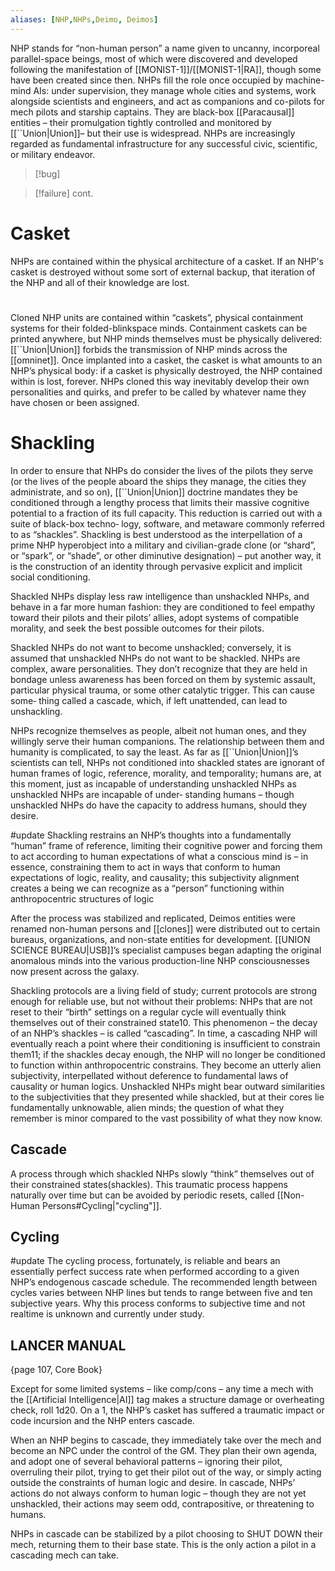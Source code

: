 ```yaml
---
aliases: [NHP,NHPs,Deimo, Deimos]
---
```


NHP stands for “non-human person” a name given to uncanny, incorporeal parallel-space beings, most of which were discovered and developed following the manifestation of [[MONIST-1]]/[[MONIST-1|RA]], though some have been created since then. NHPs fill the role once occupied by machine-mind AIs: under supervision, they manage whole cities and systems, work alongside scientists and engineers, and act as companions and co-pilots for mech pilots and starship captains. They are black-box [[Paracausal]] entities – their promulgation tightly controlled and monitored by [[``Union|Union]]– but their use is widespread. NHPs are increasingly regarded as fundamental infrastructure for any successful civic, scientific, or military endeavor.

>[!bug]

>[!failure]
>cont.

# Casket
NHPs are contained within the physical architecture of a casket. If an NHP's casket is destroyed without some sort of external backup, that iteration of the NHP and all of their knowledge are lost.

#
Cloned NHP units are contained within “caskets”, physical containment systems for their folded-blinkspace minds. Containment caskets can be printed anywhere, but NHP minds themselves must be physically delivered: [[``Union|Union]] forbids the transmission of NHP minds across the [[omninet]]. Once implanted into a casket, the casket is what amounts to an NHP’s physical body: if a casket is physically destroyed, the NHP contained within is lost, forever. NHPs cloned this way inevitably develop their own personalities and quirks, and prefer to be called by whatever name they have chosen or been assigned.

# Shackling

In order to ensure that NHPs do consider the lives of the pilots they serve (or the lives of the people aboard the ships they manage, the cities they administrate, and so on), [[``Union|Union]] doctrine mandates they be conditioned through a lengthy process that limits their massive cognitive potential to a fraction of its full capacity. This reduction is carried out with a suite of black-box techno‐ logy, software, and metaware commonly referred to as “shackles”. Shackling is best understood as the interpellation of a prime NHP hyperobject into a military and civilian-grade clone (or “shard”, or “spark”, or “shade”, or other diminutive designation) – put another way, it is the construction of an identity through pervasive explicit and implicit social conditioning.

Shackled NHPs display less raw intelligence than unshackled NHPs, and behave in a far more human fashion: they are conditioned to feel empathy toward their pilots and their pilots’ allies, adopt systems of compatible morality, and seek the best possible outcomes for their pilots.

Shackled NHPs do not want to become unshackled; conversely, it is assumed that unshackled NHPs do not want to be shackled. NHPs are complex, aware personalities. They don’t recognize that they are held in bondage unless awareness has been forced on them by systemic assault, particular physical trauma, or some other catalytic trigger. This can cause some‐ thing called a cascade, which, if left unattended, can lead to unshackling.

NHPs recognize themselves as people, albeit not human ones, and they willingly serve their human companions. The relationship between them and humanity is complicated, to say the least. As far as [[``Union|Union]]’s scientists can tell, NHPs not conditioned into shackled states are ignorant of human frames of logic, reference, morality, and temporality; humans are, at this moment, just as incapable of understanding unshackled NHPs as unshackled NHPs are incapable of under‐ standing humans – though unshackled NHPs do have the capacity to address humans, should they desire.

#update
Shackling restrains an NHP’s thoughts into a fundamentally “human” frame of reference, limiting their cognitive power and forcing them to act according to human expectations of what a conscious mind is – in essence, constraining them to act in ways that conform to human expectations of logic, reality, and causality; this subjectivity alignment creates a being we can recognize as a “person” functioning within anthropocentric structures of logic

After the process was stabilized and replicated, Deimos entities were renamed non-human persons and [[clones]] were distributed out to certain bureaus, organizations, and non-state entities for development. [[UNION SCIENCE BUREAU|USB]]’s specialist campuses began adapting the original anomalous minds into the various production-line NHP consciousnesses now present across the galaxy.

Shackling protocols are a living field of study; current protocols are strong enough for reliable use, but not without their problems: NHPs that are not reset to their “birth” settings on a regular cycle will eventually think themselves out of their constrained state10. This phenomenon – the decay of an NHP’s shackles – is called “cascading”. In time, a cascading NHP will eventually reach a point where their conditioning is insufficient to constrain them11; if the shackles decay enough, the NHP will no longer be conditioned to function within anthropocentric constrains. They become an utterly alien subjectivity, interpellated without deference to fundamental laws of causality or human logics. Unshackled NHPs might bear outward similarities to the subjectivities that they presented while shackled, but at their cores lie fundamentally unknowable, alien minds; the question of what they remember is minor compared to the vast possibility of what they now know.

## Cascade
A process through which shackled NHPs slowly “think” themselves out of their constrained states(shackles). This traumatic process happens naturally over time but can be avoided by periodic resets, called [[Non-Human Persons#Cycling|"cycling"]].

## Cycling
#update
The cycling process, fortunately, is reliable and bears an essentially perfect success rate when performed according to a given NHP’s endogenous cascade schedule. The recommended length between cycles varies between NHP lines but tends to range between five and ten subjective years.
Why this process conforms to subjective time and not realtime is unknown and currently under study.


## LANCER MANUAL
{page 107, Core Book}

Except for some limited systems – like comp/cons – any time a mech with the [[Artificial Intelligence|AI]] tag makes a structure damage or overheating check, roll 1d20. On a 1, the NHP’s casket has suffered a traumatic impact or code incursion and the NHP enters cascade.

When an NHP begins to cascade, they immediately take over the mech and become an NPC under the control of the GM. They plan their own agenda, and adopt one of several behavioral patterns – ignoring their pilot, overruling their pilot, trying to get their pilot out of the way, or simply acting outside the constraints of human logic and desire. In cascade, NHPs’ actions do not always conform to human logic – though they are not yet unshackled, their actions may seem odd, contrapositive, or threatening to humans.

NHPs in cascade can be stabilized by a pilot choosing to SHUT DOWN their mech, returning them to their base state. This is the only action a pilot in a cascading mech can take.